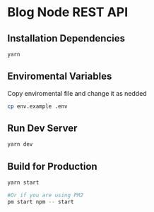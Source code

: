 # Blog Node REST API

## Installation Dependencies

```bash
yarn
```

## Enviromental Variables

Copy enviromental file and change it as nedded

```bash
cp env.example .env
```

## Run Dev Server

```bash
yarn dev
```

## Build for Production

```bash
yarn start

#Or if you are using PM2
pm start npm -- start
```